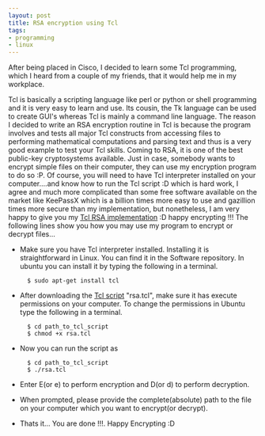 ```yaml
---
layout: post
title: RSA encryption using Tcl
tags:
- programming
- linux
---
```

After being placed in Cisco, I decided to learn some Tcl programming, which I heard from a couple of my friends, that it would help me in my workplace. 

Tcl is basically a scripting language like perl or python or shell programming and it is very easy to learn and use. Its cousin, the Tk language can be used to create GUI's whereas Tcl is mainly a command line language. The reason I decided to write an RSA encryption routine in Tcl is because the program involves and tests all major Tcl constructs from accessing files to performing mathematical computations and parsing text and thus is a very good example to test your Tcl skills. Coming to RSA, it is one of the best public-key cryptosystems available. Just in case, somebody wants to encrypt simple files on their computer, they can use my encryption program to do so :P. Of course, you will need to have Tcl interpreter installed on your computer....and know how to run the Tcl script :D which is hard work, I agree and much more complicated than some free software available on the market like KeePassX which is a billion times more easy to use and gazillion times more secure than my implementation, but nonetheless, I am very happy to give you my [Tcl RSA implementation](http://www.mediafire.com/?csn6nc8jwr6mr5a) :D happy encrypting !!! The following lines show you how you may use my program to encrypt or decrypt files...        

* Make sure you have Tcl interpreter installed. Installing it is straightforward in Linux. You can find it in the Software repository. In ubuntu you can install it by typing the following in a terminal.

		$ sudo apt-get install tcl

* After downloading the [Tcl script](http://www.mediafire.com/?csn6nc8jwr6mr5a) "rsa.tcl", make sure it has execute permissions on your computer. To change the permissions in Ubuntu type the following in a terminal.

		$ cd path_to_tcl_script
		$ chmod +x rsa.tcl
        
* Now you can run the script as

		$ cd path_to_tcl_script
		$ ./rsa.tcl
        
* Enter E(or e) to perform encryption and D(or d) to perform decryption.

* When prompted, please provide the complete(absolute) path to the file on your computer which you want to encrypt(or decrypt).

* Thats it... You are done !!!. Happy Encrypting :D
